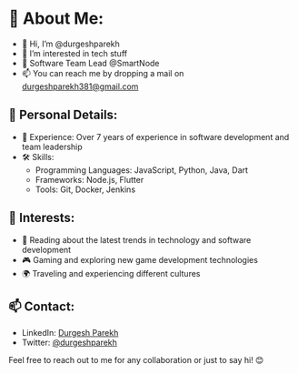 # 💫 About Me:
- 👋 Hi, I’m @durgeshparekh
- 👀 I’m interested in tech stuff
- 🌱 Software Team Lead @SmartNode
- 📫 You can reach me by dropping a mail on durgeshparekh381@gmail.com

## 🌟 Personal Details:
- 💼 Experience: Over 7 years of experience in software development and team leadership
- 🛠️ Skills: 
  - Programming Languages: JavaScript, Python, Java, Dart
  - Frameworks: Node.js, Flutter
  - Tools: Git, Docker, Jenkins

## 🚀 Interests:
- 📖 Reading about the latest trends in technology and software development
- 🎮 Gaming and exploring new game development technologies
- 🌍 Traveling and experiencing different cultures

## 📫 Contact:
- LinkedIn: [Durgesh Parekh](https://www.linkedin.com/in/durgeshparekh)
- Twitter: [@durgeshparekh](https://twitter.com/durgeshparekh)

Feel free to reach out to me for any collaboration or just to say hi! 😊
